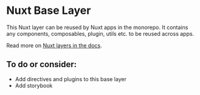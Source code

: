 # Nuxt Base Layer

This Nuxt layer can be reused by Nuxt apps in the monorepo. It contains any components, composables, plugin, utils etc. to be reused across apps.

Read more on [Nuxt layers in the docs](https://nuxt.com/docs/guide/going-further/layers).

## To do or consider:

- Add directives and plugins to this base layer
- Add storybook
